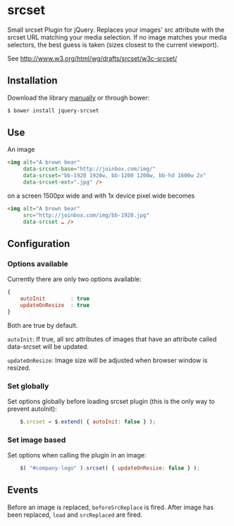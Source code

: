 srcset
======

Small srcset Plugin for jQuery. Replaces your images' src attribute with the srcset URL matching your media selection. If no image matches your media selectors, the best guess is taken (sizes closest to the current viewport). 

See http://www.w3.org/html/wg/drafts/srcset/w3c-srcset/

## Installation

Download the library [manually](https://github.com/joinbox/srcset) or through bower: 

```bash
$ bower install jquery-srcset
```

## Use

An image

```html
<img alt="A brown bear"
     data-srcset-base="http://joinbox.com/img/"
     data-srcset="bb-1920 1920w, bb-1200 1200w, bb-hd 1600w 2x"
     data-srcset-ext=".jpg" />
```

on a screen 1500px wide and with 1x device pixel wide becomes

```html
<img alt="A brown bear"
     src="http://joinbox.com/img/bb-1920.jpg"
     data-srcset … />
```

## Configuration

### Options available
Currently there are only two options available: 

```javascript
{
	autoInit 		: true
	updateOnResize	: true
}
```

Both are true by default. 

`autoInit`: If true, all src attributes of images that have an attribute called data-srcset will be updated.

`updateOnResize`: Image size will be adjusted when browser window is resized.

### Set globally

Set options globally before loading srcset plugin (this is the only way to prevent autoInit):

```javascript
 	$.srcset = $.extend( { autoInit: false } );
```

### Set image based

Set options when calling the plugin in an image: 

```javascript
	$( "#company-logo" ).srcset( { updateOnResize: false } );
```

## Events

Before an image is replaced, `beforeSrcReplace` is fired. After image has been replaced, `load` and `srcReplaced` are fired.